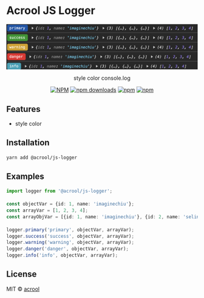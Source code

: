 # Acrool JS Logger

<img src="./preview.png" align="center" style="width: 700px;max-width: 100%"/>

<p align="center">
    style color console.log
</p>

<div align="center">

[![NPM](https://img.shields.io/npm/v/acrool-js-logger.svg?style=for-the-badge)](https://www.npmjs.com/package/acrool-js-logger)
[![npm downloads](https://img.shields.io/npm/dm/acrool-js-logger.svg?style=for-the-badge)](https://www.npmjs.com/package/acrool-js-logger)
[![npm](https://img.shields.io/npm/dt/acrool-js-logger.svg?style=for-the-badge)](https://www.npmjs.com/package/acrool-js-logger)
[![npm](https://img.shields.io/npm/l/acrool-js-logger?style=for-the-badge)](https://github.com/@acrool/acrool-js-logger/blob/main/LICENSE)

</div>


## Features

- style color

## Installation

```bash
yarn add @acrool/js-logger
```

## Examples

```ts
import logger from '@acrool/js-logger';

const objectVar = {id: 1, name: 'imaginechiu'}; 
const arrayVar = [1, 2, 3, 4]; 
const arrayObjVar = [{id: 1, name: 'imaginechiu'}, {id: 2, name: 'selinwu'}, {id: 3, name: 'garychien'}]; 

logger.primary('primary', objectVar, arrayVar);
logger.success('success', objectVar, arrayVar);
logger.warning('warning', objectVar, arrayVar);
logger.danger('danger', objectVar, arrayVar);
logger.info('info', objectVar, arrayVar);

```

## License

MIT © [acrool](https://github.com/acrool)

